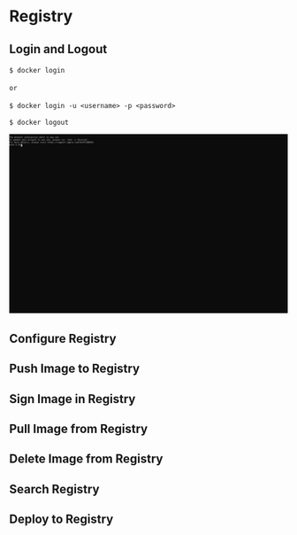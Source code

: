 # Registry


## Login and Logout

```
$ docker login

or 

$ docker login -u <username> -p <password>
```


```
$ docker logout
```


![RegistryLoginAndLogout](./media/registryloginandlogout.svg)


## Configure Registry

## Push Image to Registry 


## Sign Image in Registry 

## Pull Image from Registry 


## Delete Image from Registry 


## Search Registry 

## Deploy to Registry 


